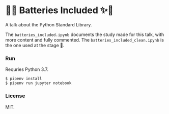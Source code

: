 # 🔋✨ Batteries Included ✨🔋
A talk about the Python Standard Library.

The `batteries_included.ipynb` documents the study made for this talk, with more content and fully commented. The `batteries_included_clean.ipynb` is the one used at the stage 🤘.

### Run
Requries Python 3.7.
```
$ pipenv install
$ pipenv run jupyter notebook
```

### License
MIT.
